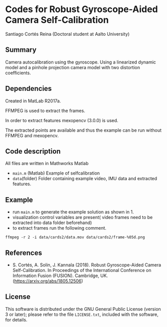 # Codes for Robust Gyroscope-Aided Camera Self-Calibration
Santiago Cortés Reina (Doctoral student at Aalto University)


Summary
--
Camera autocalibration using the gyroscope. Using a linearized dynamic model and a pinhole projection camera model with two distortion coefficients.


Dependencies
--
Created in MatLab R2017a.

FFMPEG is used to extract the frames.

In order to extract features mexopencv (3.0.0) is used.

The extracted points are available and thus the example can be run  without FFMPEG and mexopencv.

Code description
--
All files are written in Mathworks Matlab

* `main.m` (Matlab)
  Example of selfcalibration
* `data`(folder)
  Folder containing example video, IMU data and extracted features.


Example 
--

* run `main.m` to generate the example solution as shown in 1.
* visualization control variables are present( video frames need to be extracted into data folder beforehand)
* to extract frames run the following comment.

```
ffmpeg -r 2 -i data/cards2/data.mov data/cards2/frame-%05d.png 
```


References
--
* S. Cortés, A. Solin, J. Kannala (2018). Robust Gyroscope-Aided Camera Self-Calibration. In Proceedings of the International Conference on Information Fusion (FUSION). Cambridge, UK. (https://arxiv.org/abs/1805.12506)


License
--

This software is distributed under the GNU General Public License (version 3 or later); please refer to the file `LICENSE.txt`, included with the software, for details. 
